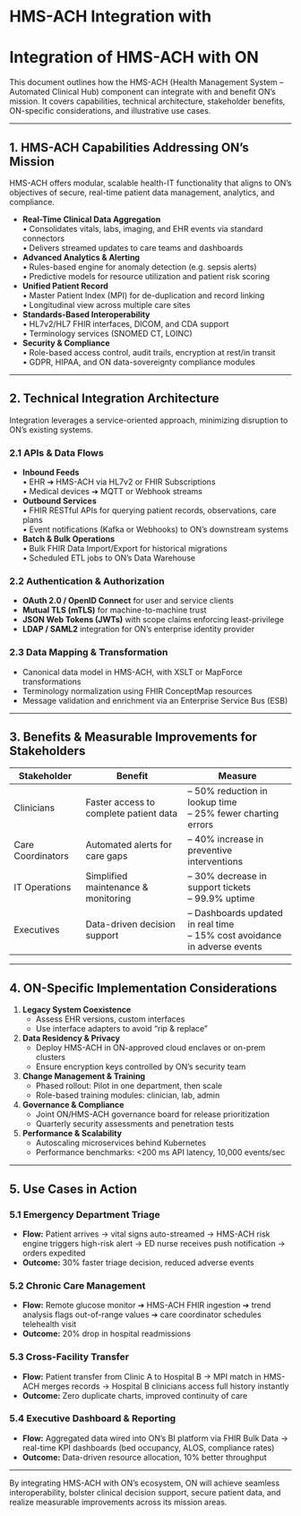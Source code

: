 # HMS-ACH Integration with 

# Integration of HMS-ACH with ON

This document outlines how the HMS-ACH (Health Management System – Automated Clinical Hub) component can integrate with and benefit ON’s mission. It covers capabilities, technical architecture, stakeholder benefits, ON-specific considerations, and illustrative use cases.

---

## 1. HMS-ACH Capabilities Addressing ON’s Mission  
HMS-ACH offers modular, scalable health-IT functionality that aligns to ON’s objectives of secure, real-time patient data management, analytics, and compliance.

- **Real-Time Clinical Data Aggregation**  
  • Consolidates vitals, labs, imaging, and EHR events via standard connectors  
  • Delivers streamed updates to care teams and dashboards  
- **Advanced Analytics & Alerting**  
  • Rules-based engine for anomaly detection (e.g. sepsis alerts)  
  • Predictive models for resource utilization and patient risk scoring  
- **Unified Patient Record**  
  • Master Patient Index (MPI) for de-duplication and record linking  
  • Longitudinal view across multiple care sites  
- **Standards-Based Interoperability**  
  • HL7v2/HL7 FHIR interfaces, DICOM, and CDA support  
  • Terminology services (SNOMED CT, LOINC)  
- **Security & Compliance**  
  • Role-based access control, audit trails, encryption at rest/in transit  
  • GDPR, HIPAA, and ON data-sovereignty compliance modules  

---

## 2. Technical Integration Architecture  
Integration leverages a service-oriented approach, minimizing disruption to ON’s existing systems.

### 2.1 APIs & Data Flows  
- **Inbound Feeds**  
  • EHR ➔ HMS-ACH via HL7v2 or FHIR Subscriptions  
  • Medical devices ➔ MQTT or Webhook streams  
- **Outbound Services**  
  • FHIR RESTful APIs for querying patient records, observations, care plans  
  • Event notifications (Kafka or Webhooks) to ON’s downstream systems  
- **Batch & Bulk Operations**  
  • Bulk FHIR Data Import/Export for historical migrations  
  • Scheduled ETL jobs to ON’s Data Warehouse  

### 2.2 Authentication & Authorization  
- **OAuth 2.0 / OpenID Connect** for user and service clients  
- **Mutual TLS (mTLS)** for machine-to-machine trust  
- **JSON Web Tokens (JWTs)** with scope claims enforcing least-privilege  
- **LDAP / SAML2** integration for ON’s enterprise identity provider  

### 2.3 Data Mapping & Transformation  
- Canonical data model in HMS-ACH, with XSLT or MapForce transformations  
- Terminology normalization using FHIR ConceptMap resources  
- Message validation and enrichment via an Enterprise Service Bus (ESB)

---

## 3. Benefits & Measurable Improvements for Stakeholders  

| Stakeholder       | Benefit                                 | Measure                   |
|-------------------|-----------------------------------------|---------------------------|
| Clinicians        | Faster access to complete patient data | – 50% reduction in lookup time<br>– 25% fewer charting errors |
| Care Coordinators | Automated alerts for care gaps         | – 40% increase in preventive interventions |
| IT Operations     | Simplified maintenance & monitoring    | – 30% decrease in support tickets<br>– 99.9% uptime |
| Executives        | Data-driven decision support           | – Dashboards updated in real time<br>– 15% cost avoidance in adverse events |

---

## 4. ON-Specific Implementation Considerations  

1. **Legacy System Coexistence**  
   - Assess EHR versions, custom interfaces  
   - Use interface adapters to avoid “rip & replace”  
2. **Data Residency & Privacy**  
   - Deploy HMS-ACH in ON-approved cloud enclaves or on-prem clusters  
   - Ensure encryption keys controlled by ON’s security team  
3. **Change Management & Training**  
   - Phased rollout: Pilot in one department, then scale  
   - Role-based training modules: clinician, lab, admin  
4. **Governance & Compliance**  
   - Joint ON/HMS-ACH governance board for release prioritization  
   - Quarterly security assessments and penetration tests  
5. **Performance & Scalability**  
   - Autoscaling microservices behind Kubernetes  
   - Performance benchmarks: <200 ms API latency, 10,000 events/sec  

---

## 5. Use Cases in Action  

### 5.1 Emergency Department Triage  
- **Flow:** Patient arrives → vital signs auto-streamed → HMS-ACH risk engine triggers high-risk alert → ED nurse receives push notification → orders expedited  
- **Outcome:** 30% faster triage decision, reduced adverse events  

### 5.2 Chronic Care Management  
- **Flow:** Remote glucose monitor ➔ HMS-ACH FHIR ingestion ➔ trend analysis flags out-of-range values ➔ care coordinator schedules telehealth visit  
- **Outcome:** 20% drop in hospital readmissions  

### 5.3 Cross-Facility Transfer  
- **Flow:** Patient transfer from Clinic A to Hospital B → MPI match in HMS-ACH merges records → Hospital B clinicians access full history instantly  
- **Outcome:** Zero duplicate charts, improved continuity of care  

### 5.4 Executive Dashboard & Reporting  
- **Flow:** Aggregated data wired into ON’s BI platform via FHIR Bulk Data → real-time KPI dashboards (bed occupancy, ALOS, compliance rates)  
- **Outcome:** Data-driven resource allocation, 10% better throughput  

---

By integrating HMS-ACH with ON’s ecosystem, ON will achieve seamless interoperability, bolster clinical decision support, secure patient data, and realize measurable improvements across its mission areas.